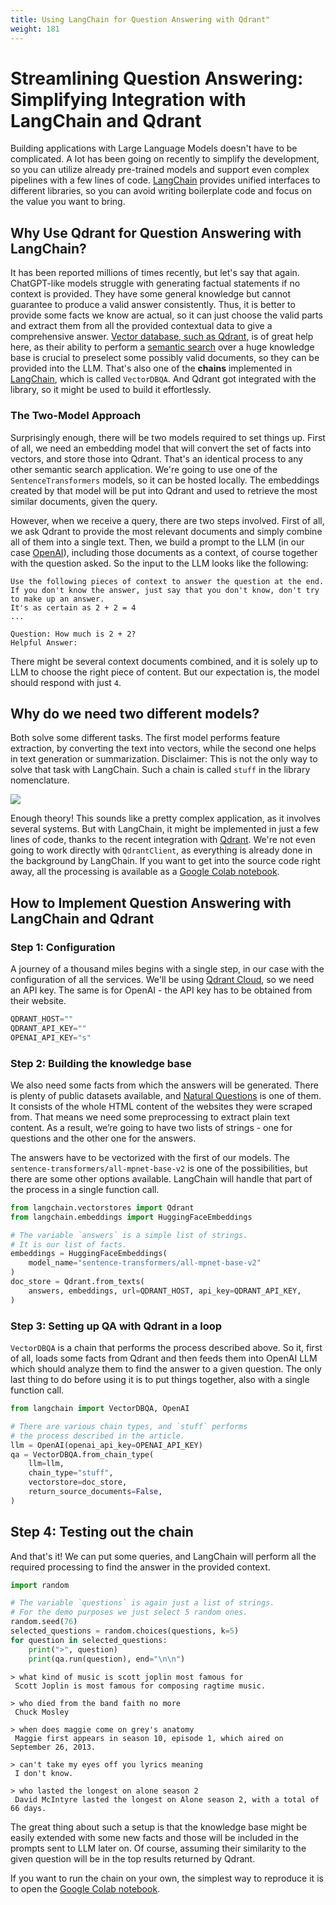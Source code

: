```yaml
---
title: Using LangChain for Question Answering with Qdrant"
weight: 181
---
```


# Streamlining Question Answering: Simplifying Integration with LangChain and Qdrant

Building applications with Large Language Models doesn't have to be complicated. A lot has been going on recently to simplify the development, 
so you can utilize already pre-trained models and support even complex pipelines with a few lines of code. [LangChain](https://langchain.readthedocs.io) 
provides unified interfaces to different libraries, so you can avoid writing boilerplate code and focus on the value you want to bring.

## Why Use Qdrant for Question Answering with LangChain?

It has been reported millions of times recently, but let's say that again. ChatGPT-like models struggle with generating factual statements if no context 
is provided. They have some general knowledge but cannot guarantee to produce a valid answer consistently. Thus, it is better to provide some facts we 
know are actual, so it can just choose the valid parts and extract them from all the provided contextual data to give a comprehensive answer. [Vector database, 
such as Qdrant](https://qdrant.tech/), is of great help here, as their ability to perform a [semantic search](https://qdrant.tech/documentation/tutorials/search-beginners/) over a huge knowledge base is crucial to preselect some possibly valid 
documents, so they can be provided into the LLM. That's also one of the **chains** implemented in [LangChain](https://qdrant.tech/documentation/frameworks/langchain/), which is called `VectorDBQA`. And Qdrant got 
integrated with the library, so it might be used to build it effortlessly.

### The Two-Model Approach

Surprisingly enough, there will be two models required to set things up. First of all, we need an embedding model that will convert the set of facts into
vectors, and store those into Qdrant. That's an identical process to any other semantic search application. We're going to use one of the 
`SentenceTransformers` models, so it can be hosted locally. The embeddings created by that model will be put into Qdrant and used to retrieve the most 
similar documents, given the query. 

However, when we receive a query, there are two steps involved. First of all, we ask Qdrant to provide the most relevant documents and simply combine all 
of them into a single text. Then, we build a prompt to the LLM (in our case [OpenAI](https://openai.com/)), including those documents as a context, of course together with the 
question asked. So the input to the LLM looks like the following:

```text
Use the following pieces of context to answer the question at the end. If you don't know the answer, just say that you don't know, don't try to make up an answer.
It's as certain as 2 + 2 = 4
...

Question: How much is 2 + 2?
Helpful Answer:
```

There might be several context documents combined, and it is solely up to LLM to choose the right piece of content. But our expectation is, the model should 
respond with just `4`.

## Why do we need two different models? 
Both solve some different tasks. The first model performs feature extraction, by converting the text into vectors, while
the second one helps in text generation or summarization. Disclaimer: This is not the only way to solve that task with LangChain. Such a chain is called `stuff`
in the library nomenclature.

![](/articles_data/langchain-integration/flow-diagram.png)

Enough theory! This sounds like a pretty complex application, as it involves several systems. But with LangChain, it might be implemented in just a few lines 
of code, thanks to the recent integration with [Qdrant](https://qdrant.tech/). We're not even going to work directly with `QdrantClient`, as everything is already done in the background
by LangChain. If you want to get into the source code right away, all the processing is available as a 
[Google Colab notebook](https://colab.research.google.com/drive/15O3nhaPxeO99hpqOftFuIiI2PcZnGefw?usp=sharing).

## How to Implement Question Answering with LangChain and Qdrant

### Step 1: Configuration

A journey of a thousand miles begins with a single step, in our case with the configuration of all the services. We'll be using [Qdrant Cloud](https://cloud.qdrant.io),
so we need an API key. The same is for OpenAI - the API key has to be obtained from their website.

```python
QDRANT_HOST=""
QDRANT_API_KEY=""
OPENAI_API_KEY="s"
```

### Step 2: Building the knowledge base

We also need some facts from which the answers will be generated. There is plenty of public datasets available, and 
[Natural Questions](https://ai.google.com/research/NaturalQuestions/visualization) is one of them. It consists of the whole HTML content of the websites they were 
scraped from. That means we need some preprocessing to extract plain text content. As a result, we’re going to have two lists of strings - one for questions and 
the other one for the answers.

The answers have to be vectorized with the first of our models. The `sentence-transformers/all-mpnet-base-v2` is one of the possibilities, but there are some
other options available. LangChain will handle that part of the process in a single function call.

```python
from langchain.vectorstores import Qdrant
from langchain.embeddings import HuggingFaceEmbeddings

# The variable `answers` is a simple list of strings.
# It is our list of facts.
embeddings = HuggingFaceEmbeddings(
    model_name="sentence-transformers/all-mpnet-base-v2"
)
doc_store = Qdrant.from_texts(
    answers, embeddings, url=QDRANT_HOST, api_key=QDRANT_API_KEY,
)
```
### Step 3: Setting up QA with Qdrant in a loop

`VectorDBQA` is a chain that performs the process described above. So it, first of all, loads some facts from Qdrant and then feeds them into OpenAI LLM which 
should analyze them to find the answer to a given question. The only last thing to do before using it is to put things together, also with a single function call.

```python
from langchain import VectorDBQA, OpenAI

# There are various chain types, and `stuff` performs
# the process described in the article.
llm = OpenAI(openai_api_key=OPENAI_API_KEY)
qa = VectorDBQA.from_chain_type(
    llm=llm,
    chain_type="stuff",
    vectorstore=doc_store,
    return_source_documents=False,
)
```

## Step 4: Testing out the chain

And that's it! We can put some queries, and LangChain will perform all the required processing to find the answer in the provided context.

```python
import random

# The variable `questions` is again just a list of strings.
# For the demo purposes we just select 5 random ones.
random.seed(76)
selected_questions = random.choices(questions, k=5)
for question in selected_questions:
    print(">", question)
    print(qa.run(question), end="\n\n")
```

```text
> what kind of music is scott joplin most famous for
 Scott Joplin is most famous for composing ragtime music.

> who died from the band faith no more
 Chuck Mosley

> when does maggie come on grey's anatomy
 Maggie first appears in season 10, episode 1, which aired on September 26, 2013.

> can't take my eyes off you lyrics meaning
 I don't know.

> who lasted the longest on alone season 2
 David McIntyre lasted the longest on Alone season 2, with a total of 66 days.
```

The great thing about such a setup is that the knowledge base might be easily extended with some new facts and those will be included in the prompts
sent to LLM later on. Of course, assuming their similarity to the given question will be in the top results returned by Qdrant.

If you want to run the chain on your own, the simplest way to reproduce it is to open the 
[Google Colab notebook](https://colab.research.google.com/drive/15O3nhaPxeO99hpqOftFuIiI2PcZnGefw?usp=sharing).

